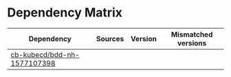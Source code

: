 # Dependency Matrix

Dependency | Sources | Version | Mismatched versions
---------- | ------- | ------- | -------------------
[cb-kubecd/bdd-nh-1577107398](https://github.com/cb-kubecd/bdd-nh-1577107398.git) |  | []() | 
